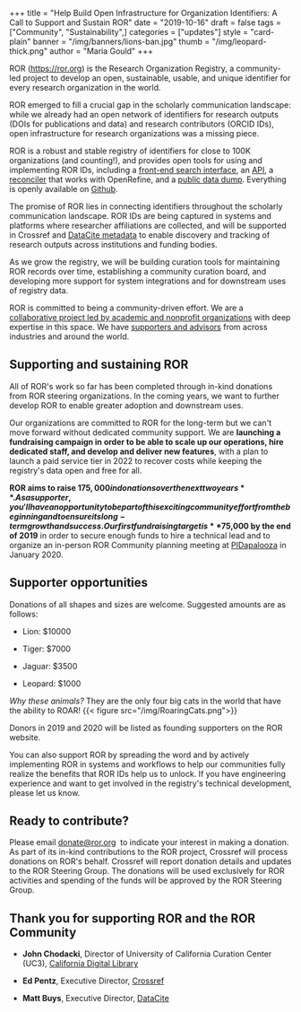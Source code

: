+++
title = "Help Build Open Infrastructure for Organization Identifiers: A Call to Support and Sustain ROR"
date = "2019-10-16"
draft = false
tags = ["Community", "Sustainability",]
categories = ["updates"]
style = "card-plain"
banner = "/img/banners/lions-ban.jpg"
thumb = "/img/leopard-thick.png"
author = "Maria Gould"
+++

ROR (<https://ror.org>) is the Research Organization Registry, a community-led project to develop an open, sustainable, usable, and unique identifier for every research organization in the world. 

ROR emerged to fill a crucial gap in the scholarly communication landscape: while we already had an open network of identifiers for research outputs (DOIs for publications and data) and research contributors (ORCID IDs), open infrastructure for research organizations was a missing piece. 

ROR is a robust and stable registry of identifiers for close to 100K organizations (and counting!), and provides open tools for using and implementing ROR IDs, including a [front-end search interface](https://ror.org/search), an [API](https://github.com/ror-community/ror-api), a [reconciler](https://github.com/ror-community/ror-reconciler) that works with OpenRefine, and a [public data dump](https://doi.org/10.6084/m9.figshare.9172553). Everything is openly available on [Github](https://github.com/ror-community).

The promise of ROR lies in connecting identifiers throughout the scholarly communication landscape. ROR IDs are being captured in systems and platforms where researcher affiliations are collected, and will be supported in Crossref and [DataCite metadata](https://blog.datacite.org/identify-your-affiliation-with-metadata-schema-4-3/) to enable discovery and tracking of research outputs across institutions and funding bodies.

As we grow the registry, we will be building curation tools for maintaining ROR records over time, establishing a community curation board, and developing more support for system integrations and for downstream uses of registry data.

ROR is committed to being a community-driven effort. We are a [collaborative project led by academic and nonprofit organizations](https://ror.org/about) with deep expertise in this space. We have [supporters and advisors](https://ror.org/supporters) from across industries and around the world.

## Supporting and sustaining ROR
All of ROR's work so far has been completed through in-kind donations from ROR steering organizations. In the coming years, we want to further develop ROR to enable greater adoption and downstream uses. 

Our organizations are committed to ROR for the long-term but we can't move forward without dedicated community support. We are **launching a fundraising campaign in order to be able to scale up our operations, hire dedicated staff, and develop and deliver new features**, with a plan to launch a paid service tier in 2022 to recover costs while keeping the registry's data open and free for all.

**ROR aims to raise $175,000 in donations over the next two years**. As a supporter, you'll have an opportunity to be part of this exciting community effort from the beginning and to ensure its long-term growth and success. Our first fundraising target is **$75,000 by the end of 2019** in order to secure enough funds to hire a technical lead and to organize an in-person ROR Community planning meeting at [PIDapalooza](https://www.pidapalooza.org) in January 2020. 

## Supporter opportunities
Donations of all shapes and sizes are welcome. Suggested amounts are as follows:

-   Lion: $10000 

-   Tiger: $7000

-   Jaguar: $3500 

-   Leopard: $1000

*Why these animals?* They are the only four big cats in the world that have the ability to ROAR!
{{< figure src="/img/RoaringCats.png">}}

Donors in 2019 and 2020 will be listed as founding supporters on the ROR website. 

You can also support ROR by spreading the word and by actively implementing ROR in systems and workflows to help our communities fully realize the benefits that ROR IDs help us to unlock. If you have engineering experience and want to get involved in the registry's technical development, please let us know. 

## Ready to contribute? 
Please email <donate@ror.org>  to indicate your interest in making a donation. As part of its in-kind contributions to the ROR project, Crossref will process donations on ROR's behalf. Crossref will report donation details and updates to the ROR Steering Group. The donations will be used exclusively for ROR activities and spending of the funds will be approved by the ROR Steering Group.  

## Thank you for supporting ROR and the ROR Community
-   **John Chodacki**, Director of University of California Curation Center (UC3), [California Digital Library](https://ror.org/03yrm5c26)
-   **Ed Pentz**, Executive Director, [Crossref](https://ror.org/02twcfp32)

-   **Matt Buys**, Executive Director, [DataCite](https://ror.org/04wxnsj81)
